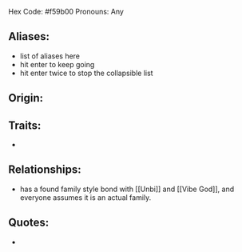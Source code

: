 Hex Code: \#f59b00
Pronouns: Any

## Aliases:
 - list of aliases here
 - hit enter to keep going
 - hit enter twice to stop the collapsible list
 
## Origin:


## Traits:
- 
 
## Relationships:
- has a found family style bond with [[Unbi]] and [[Vibe God]], and everyone assumes it is an actual family.

## Quotes:
- 
